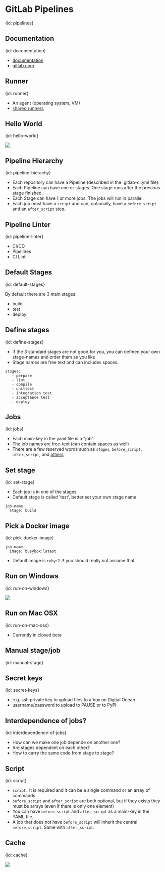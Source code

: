 # GitLab Pipelines
{id: pipelines}

## Documentation
{id: documentation}

* [documentation](https://docs.gitlab.com/)
* [gitlab.com](https://docs.gitlab.com/ee/user/gitlab_com/)

## Runner
{id: runner}

* An agent (operating system, VM)
* [shared runners](https://gitlab.com/szabgab/gl-try/-/settings/ci_cd#js-runners-settings)

## Hello World
{id: hello-world}

![](examples/pipelines/hello-world/.gitlab-ci.yml)

## Pipeline Hierarchy
{id: pipeline-hierachy}

* Each repository can have a Pipeline (described in the .gitlab-ci.yml file).
* Each Pipeline can have one or stages. One stage runs after the previous stage finished.
* Each Stage can have 1 or more jobs. The jobs will run in parallel.
* Each job must have a `script` and can, optionally, have a `before_script` and an `after_script` step.

## Pipeline Linter
{id: pipeline-linter}

* CI/CD
* Pipelines
* CI Lint

[](https://gitlab.com/szabgab/gl-try/-/ci/lint)

## Default Stages
{id: default-stages}

By default there are 3 main stages:

* build
* test
* deploy

## Define stages
{id: define-stages}

* If the 3 standard stages are not good for you, you can defined your own stage-names and order them as you like
* Stage names are free text and can includes spaces.

```
stages:
   - perpare
   - lint
   - compile
   - unittest
   - integration test
   - acceptance test
   - deploy
```

## Jobs
{id: jobs}

* Each main-key in the yaml file is a "job".
* The job names are free-text (can contain spaces as well)
* There are a few reserved words such as `stages`, `before_script`, `after_script`, and [others](https://docs.gitlab.com/ee/ci/yaml/)

## Set stage
{id: set-stage}

* Each job is in one of the stages
* Default stage is called 'test', better set your own stage name

```
job-name:
  stage: build
```

## Pick a Docker image
{id: pick-docker-image}

```
job-name:
  image: busybox:latest
```

* Default image is `ruby:2.5` you should really not assume that


## Run on Windows
{id: run-on-windows}

![](examples/pipelines/windows/.gitlab-ci.yml)

## Run on Mac OSX
{id: run-on-mac-osx}

* Currently in closed beta

## Manual stage/job
{id: manual-stage}


## Secret keys
{id: secret-keys}

* e.g. ssh private key to upload files to a box on Digital Ocean
* username/password to upload to PAUSE or to PyPI

## Interdependence of jobs?
{id: interdependence-of-jobs}

* How can we make one job depende on another one?
* Are stages dependent on each other?
* How to carry the same code from stage to stage?

## Script
{id: script}


* `script:` it is required and it can be a single command or an array of commands
* `before_script` and `after_script` are both optional, but if they exists they must be arrays (even if there is only one element)
* You can have `before_script` and `after_script` as a main-key in the YAML file.
* A job that does not have `before_script` will inherit the central `before_script`. Same with `after_script`.


## Cache
{id: cache}

![](examples/pipelines/cache/.gitlab-ci.yml)

